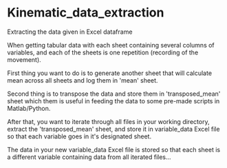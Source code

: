 # Kinematic_data_extraction
Extracting the data given in Excel dataframe

When getting tabular data with each sheet containing several columns of variables, and each of the sheets is one repetition
(recording of the movement).

First thing you want to do is to generate another sheet that will calculate mean across all sheets and log them in 'mean'
sheet.

Second thing is to transpose the data and store them in 'transposed_mean' sheet which
them is useful in feeding the data to some pre-made scripts in Matlab/Python.

After that, you want to iterate through all files in your working directory, extract the 'transposed_mean' sheet,
and store it in variable_data Excel file so that each variable goes in it's designated sheet. 

The data in your new variable_data Excel file is stored so that each sheet is a different variable containing data from
all iterated files...